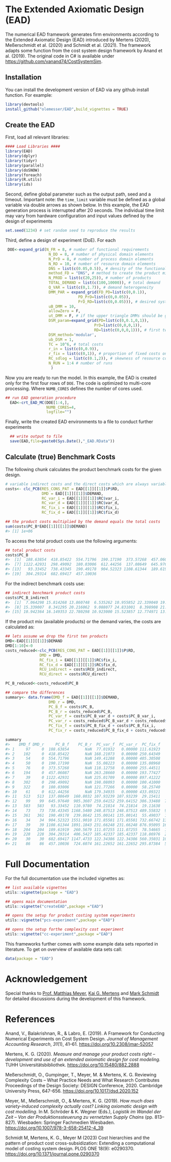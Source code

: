 
<!-- README.md is generated from README.Rmd. Please edit that file -->

# The Extended Axiomatic Design (EAD)

<!-- badges: start -->
<!-- badges: end -->

The numerical EAD framework generates firm environments according to the
Extended Axiomatic Design (EAD) introduced by Mertens (2020),
Meßerschmidt et al. (2020) and Schmidt et al. (2021). The framework
adapts some function from the cost system design framework by Anand et
al. (2019). The original code in C# is available under
<https://github.com/vanand74/CostSystemSim>.

## Installation

You can install the development version of EAD via any github install
function. For example:

``` r
library(devtools)
install_github("olemesser/EAD",build_vignettes = TRUE)
```

## Create the EAD

First, load all relevant libraries:

``` r
#### Load Libraries ####
library(EAD)
library(dplyr)
library(tidyr)
library(parallel)
library(doSNOW)
library(foreach)
library(R.utils)
library(ids)
```

Second, define global parameter such as the output path, seed and a
timeout. Important note: the `time_limit` variable must be defined as a
global variable via double arrows as shown below. In this example, the
EAD generation process is interrupted after 20 seconds. The individual
time limit may vary from hardware configuration and input values defined
by the design of experiments

``` r
set.seed(1234) # set random seed to reproduce the results
```

Third, define a design of experiment (DoE). For each

``` r
 DOE<-expand_grid(N_FR = 8, # number of functional requirements
                   N_DD = 8, # number of physical domain elements
                   N_PrD = 8, # number of process domain elements
                   N_RD = 10, # number of resource domain elements
                   DNS = list(c(0.05,0.5)), # density of the functional product mix
                   method_FD = "DNS", # method to create the product mix
                   N_PROD = list(c(20,25)), # number of products
                   TOTAL_DEMAND = list(c(100,10000)), # total demand
                   Q_VAR = list(c(0,1.7)), # demand heterogeneity
                   DMM_PAR = expand_grid(FD_PD=list(c(0,0.1)),
                                PD_PrD=list(c(0,0.05)),
                                PrD_RD=list(c(0,0.05))), # desired system design complexity
                   uB_DMM = 10,
                   allowZero = F,
                   ut_DMM = F, # if the upper triangle DMMs should be generated too (DMM_FD_PrD,DMM_FD_RD,DMM_PD_RD)
                   DSM_param=expand_grid(PD=list(c(0,0.1,0,1)),
                                       PrD=list(c(0,0,0,1)),
                                       RD=list(c(0,0,0,1))), # first two entries refer to the density of the DSMs and the second pair to the cv if the DSM_method='modular' is used.
                   DSM_method='modular',
                   ub_DSM = 1,
                   TC = 10^6, # total costs
                   r_in = list(c(0,0.9)),
                   r_fix = list(c(0,1)), # proportion of fixed costs on total costs
                   RC_sdlog = list(c(0.1,2)), # skewness of resource costs
                   N_RUN = 1:4 # number of runs
                    )
```

Now you are ready to run the model. In this example, the EAD is created
only for the first four rows of `DOE`. The code is optimized to
multi-core processing. Where `NUMB_CORES` defines the number of cores
used.

``` r
## run EAD generation procedure
  EAD<-crt_EAD_MC(DOE[1:4,],
                  NUMB_CORES=4,
                  logfile="")
```

Finally, write the created EAD environments to a file to conduct further
experiments

``` r
  ## write output to file
  save(EAD,file=paste0(Sys.Date(),"_EAD.RData"))
```

## Calculate (true) Benchmark Costs

The following chunk calculates the product benchmark costs for the given
design.

``` r
# variable indirect costs and the direct costs which are always variable are summed up
costs<- clc_PCB(RES_CONS_PAT = EAD[[1]][[1]]$P$RD,
                DMD = EAD[[1]][[1]]$DEMAND,
                RC_var_i = EAD[[1]][[1]]$RC$var_i,
                RC_var_d = EAD[[1]][[1]]$RC$var_d,
                RC_fix_i = EAD[[1]][[1]]$RC$fix_i,
                RC_fix_d = EAD[[1]][[1]]$RC$fix_d)

## the product costs multiplied by the demand equals the total costs
sum(costs$PC_B*EAD[[1]][[1]]$DEMAND)
#> [1] 1e+06
```

To access the total product costs use the following arguments:

``` r
## total product costs
costs$PC_B
#>  [1]  188.63854  418.85422  554.71796  190.17190  373.57268  457.06087
#>  [7] 1122.42931  298.49092  180.03006  612.44256  137.08649  645.97640
#> [13]   93.33452  738.43345  190.49178  904.52323 1108.61344  189.61919
#> [19]  304.29314  682.69417  457.10036
```

For the indirect benchmark costs use:

``` r
## indirect benchmark product costs
costs$PC_B_indirect
#>  [1]  7.064298 15.814268 13.860748  6.535262 10.955852 22.339040 19.923788
#>  [8] 15.339007  8.341295 20.216062  9.088077 24.831001  8.398908 21.611419
#> [15] 10.942364 16.149353 22.780298 10.923000 15.523857 12.774971 13.561942
```

If the product mix (available products) or the demand varies, the costs
are calculated as:

``` r
## lets assume we drop the first ten products 
DMD<-EAD[[1]][[1]]$DEMAND
DMD[1:10]<-0
costs_reduced<-clc_PCB(RES_CONS_PAT = EAD[[1]][[1]]$P$RD,
               DMD = DMD,
               RC_fix_i = EAD[[1]][[1]]$RC$fix_i,
               RC_fix_d = EAD[[1]][[1]]$RC$fix_d,
               RCU_indirect = costs$RCU_indirect,
               RCU_direct = costs$RCU_direct)

PC_B_reduced<-costs_reduced$PC_B

## compare the differences
summary<- data.frame(DMD_f = EAD[[1]][[1]]$DEMAND,
                   DMD_r = DMD,
                   PC_B_f = costs$PC_B,
                   PC_B_r = costs_reduced$PC_B,
                   PC_var_f = costs$PC_B_var_d + costs$PC_B_var_i,
                   PC_var_r = costs_reduced$PC_B_var_d + costs_reduced$PC_B_var_i,
                   PC_fix_f = costs$PC_B_fix_d + costs$PC_B_fix_i,
                   PC_fix_r = costs_reduced$PC_B_fix_d + costs_reduced$PC_B_fix_i)

summary
#>    DMD_f DMD_r     PC_B_f    PC_B_r  PC_var_f  PC_var_r  PC_fix_f   PC_fix_r
#> 1     97     0  188.63854       NaN  77.01932   0.00000 111.61923        NaN
#> 2    102     0  418.85422       NaN 168.21073   0.00000 250.64349        NaN
#> 3     54     0  554.71796       NaN 149.41288   0.00000 405.30508        NaN
#> 4     50     0  190.17190       NaN  55.08223   0.00000 135.08968        NaN
#> 5     76     0  373.57268       NaN 118.12758   0.00000 255.44511        NaN
#> 6    194     0  457.06087       NaN 263.28660   0.00000 193.77427        NaN
#> 7     39     0 1122.42931       NaN 225.01709   0.00000 897.41222        NaN
#> 8    302     0  298.49092       NaN 198.08093   0.00000 100.41000        NaN
#> 9    322     0  180.03006       NaN 121.77266   0.00000  58.25740        NaN
#> 10    61     0  612.44256       NaN 179.34935   0.00000 433.09321        NaN
#> 11   513   513  137.08649  160.8032 107.93239 107.93239  29.15411   52.87078
#> 12    99    99  645.97640  985.3607 259.64152 259.64152 386.33488  725.71913
#> 13   583   583   93.33452  110.9780  74.21814  74.21814  19.11638   36.75984
#> 14    73    73  738.43345 1168.5480 248.87513 248.87513 489.55832  919.67286
#> 15   361   361  190.49178  239.8642 135.00141 135.00141  55.49037  104.86283
#> 16    34    34  904.52323 1551.9010 171.85581 171.85581 732.66742 1380.04516
#> 17    39    39 1108.61344 1891.1843 231.66248 231.66248 876.95095 1659.52183
#> 18   204   204  189.61919  260.5679 111.07255 111.07255  78.54665  149.49530
#> 19   228   228  304.29314  406.5427 185.42337 185.42337 118.86976  221.11932
#> 20    30    30  682.69417 1147.4733 122.34386 122.34386 560.35031 1025.12941
#> 21    86    86  457.10036  724.6074 161.22652 161.22652 295.87384  563.38084
```

# Full Documentation

For the full documentation use the included vignettes as:

``` r
## list available vignettes
utils::vignette(package = "EAD")

## opens main documentation
utils::vignette("createEAD",package ="EAD")

## opens the setup for product costing system experiments
utils::vignette("pcs-experiment",package ="EAD")

## opens the setup forthe complexity cost experiment
utils::vignette("cc-experiment",package ="EAD")
```

This frameworks further comes with some example data sets reported in
literature. To get on overview of available data sets call:

``` r
data(package = "EAD")
```

# Acknowledgement

Special thanks to [Prof. Matthias
Meyer](https://www.researchgate.net/profile/Matthias-Meyer-12 "Visit on Research Gate"),
[Kai G.
Mertens](https://www.researchgate.net/profile/Kai-G-Mertens "Visit on Research Gate")
and [Mark
Schmidt](https://www.researchgate.net/profile/Mark-Schmidt-19 "Visit on Research Gate")
for detailed discussions during the development of this framework.

# References

Anand, V., Balakrishnan, R., & Labro, E. (2019). A Framework for
Conducting Numerical Experiments on Cost System Design. *Journal of
Management Accounting Research*, *31*(1), 41–61.
<https://doi.org/10.2308/jmar-52057>

Mertens, K. G. (2020). *Measure and manage your product costs right –
development and use of an extended axiomatic design for cost modeling.*
TUHH Universitätsbibliothek. <https://doi.org/10.15480/882.2888>

Meßerschmidt, O., Gumpinger, T., Meyer, M. & Mertens, K. G. Reviewing
Complexity Costs – What Practice Needs and What Research Contributes
Proceedings of the Design Society: DESIGN Conference, 2020. Cambridge
University Press, 647-656. <https://doi.org/10.1017/dsd.2020.152>

Meyer, M., Meßerschmidt, O., & Mertens, K. G. (2019). *How much does
variety-induced complexity actually cost? Linking axiomatic design with
cost modelling*. In M. Schröder & K. Wegner (Eds.), *Logistik im Wandel
der Zeit – Von der Produktionssteuerung zu vernetzten Supply Chains*
(pp. 813–827). Wiesbaden: Springer Fachmedien Wiesbaden.
<https://doi.org/10.1007/978-3-658-25412-4_39>

Schmidt M, Mertens, K. G., Meyer M (2023) Cost hierarchies and the
pattern of product cost cross-subsidization: Extending a computational
model of costing system design. PLOS ONE 18(9): e0290370.
<https://doi.org/10.1371/journal.pone.0290370>
